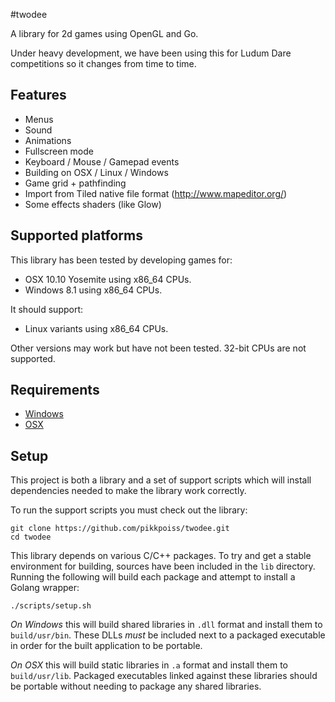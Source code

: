 #twodee

A library for 2d games using OpenGL and Go.

Under heavy development, we have been using this for Ludum Dare competitions
so it changes from time to time.

## Features

 - Menus
 - Sound
 - Animations
 - Fullscreen mode
 - Keyboard / Mouse / Gamepad events
 - Building on OSX / Linux / Windows
 - Game grid + pathfinding
 - Import from Tiled native file format (http://www.mapeditor.org/)
 - Some effects shaders (like Glow)

## Supported platforms

This library has been tested by developing games for:

 - OSX 10.10 Yosemite using x86_64 CPUs.
 - Windows 8.1 using x86_64 CPUs.

It should support:

 - Linux variants using x86_64 CPUs.

Other versions may work but have not been tested.  32-bit CPUs are not
supported.

## Requirements

 - [Windows](docs/requirements_win.md)
 - [OSX](docs/requirements_osx.md)

## Setup

This project is both a library and a set of support scripts which
will install dependencies needed to make the library work correctly.

To run the support scripts you must check out the library:

    git clone https://github.com/pikkpoiss/twodee.git
    cd twodee

This library depends on various C/C++ packages.  To try and get a stable
environment for building, sources have been included in the `lib` directory.
Running the following will build each package and attempt to install a
Golang wrapper:

    ./scripts/setup.sh

*On Windows* this will build shared libraries in `.dll` format and install
them to `build/usr/bin`.  These DLLs _must_ be included next to a packaged
executable in order for the built application to be portable.

*On OSX* this will build static libraries in `.a` format and install them
to `build/usr/lib`. Packaged executables linked against these libraries
should be portable without needing to package any shared libraries.

